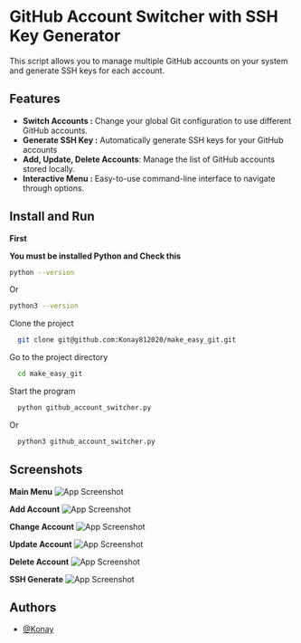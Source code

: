 
# GitHub Account Switcher with SSH Key Generator

This script allows you to manage multiple GitHub accounts on your system and generate SSH keys for each account.


## Features

- **Switch Accounts :**  Change your global Git configuration to use different GitHub accounts.
- **Generate SSH Key :** Automatically generate SSH keys for your GitHub accounts
- **Add, Update, Delete Accounts**: Manage the list of GitHub accounts stored locally.
- **Interactive Menu :** Easy-to-use command-line interface to navigate through options.


##  Install and Run 

**First** 

**You must be installed  Python and Check this**
```bash
python --version 
```
Or
```bash
python3 --version
```

Clone the project

```bash
  git clone git@github.com:Konay812020/make_easy_git.git
```

Go to the project directory

```bash
  cd make_easy_git
```



Start the program

```bash
  python github_account_switcher.py 
```
Or 
```bash
  python3 github_account_switcher.py 
```


## Screenshots
**Main Menu**
![App Screenshot](https://drive.google.com/uc?id=1LC0HuobZWURcRWWqNALsgSkyjXyd4P0m)

**Add Account**
![App Screenshot](https://drive.google.com/uc?id=18wZ2H1DCJr4ZYGsnxkhaLW1ij3pz_tzB)

**Change Account**
![App Screenshot](https://drive.google.com/uc?id=1c3GPivoPzJzcuyHLoTvyU-iuIceg6siE)

**Update Account**
![App Screenshot](https://drive.google.com/uc?id=15XRfSi0gMvf4LZkwwNNlF5riTFsvaJNT)

**Delete Account**
![App Screenshot](https://drive.google.com/uc?id=1GiSRyUI3_sRj-HDltwG-bxqTQcl_tAen)

**SSH Generate**
![App Screenshot](https://drive.google.com/uc?id=1jhfgHkxzzfFXzYo2f5H610bxeOvS5aKc)


## Authors

- [@Konay](https://github.com/Konay1092)

